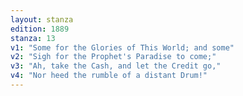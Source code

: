 ```yaml
---
layout: stanza
edition: 1889
stanza: 13
v1: "Some for the Glories of This World; and some"
v2: "Sigh for the Prophet's Paradise to come;"
v3: "Ah, take the Cash, and let the Credit go,"
v4: "Nor heed the rumble of a distant Drum!"
---
```

